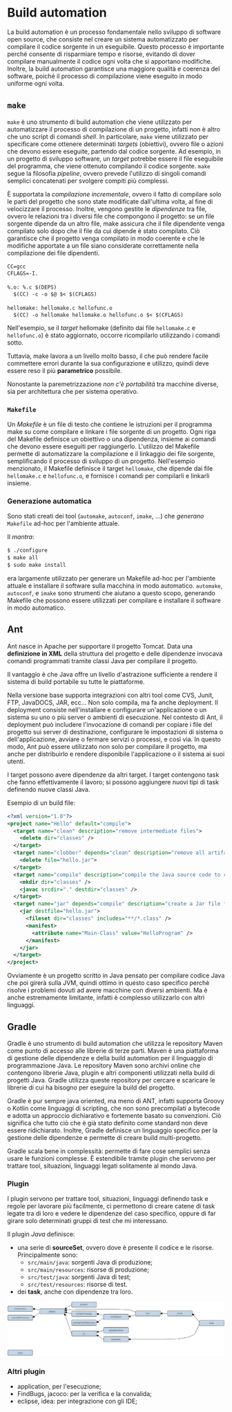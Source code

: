 # Build automation

La build automation è un processo fondamentale nello sviluppo di software open source, che consiste nel creare un sistema automatizzato per compilare il codice sorgente in un eseguibile. 
Questo processo è importante perché consente di risparmiare tempo e risorse, evitando di dover compilare manualmente il codice ogni volta che si apportano modifiche. 
Inoltre, la build automation garantisce una maggiore qualità e coerenza del software, poiché il processo di compilazione viene eseguito in modo uniforme ogni volta.

## `make`

`make` è uno strumento di build automation che viene utilizzato per automatizzare il processo di compilazione di un progetto, infatti non è altro che uno script di comandi _shell_. 
In particolare, `make` viene utilizzato per specificare come ottenere determinati _targets_ (obiettivi), ovvero file o azioni che devono essere eseguite, partendo dal codice sorgente. 
Ad esempio, in un progetto di sviluppo software, un _target_ potrebbe essere il file eseguibile del programma, che viene ottenuto compilando il codice sorgente. 
`make` segue la filosofia _pipeline_, ovvero prevede l'utilizzo di singoli comandi semplici concatenati per svolgere compiti più complessi.

È supportata la _compilazione incrementale_, ovvero il fatto di compilare solo le parti del progetto che sono state modificate dall'ultima volta, al fine di velocizzare il processo. 
Inoltre, vengono gestite le _dipendenze_ tra file, ovvero le relazioni tra i diversi file che compongono il progetto: se un file sorgente dipende da un altro file, make assicura che il file dipendente venga compilato solo dopo che il file da cui dipende è stato compilato. 
Ciò garantisce che il progetto venga compilato in modo coerente e che le modifiche apportate a un file siano considerate correttamente nella compilazione dei file dipendenti.

```make
CC=gcc
CFLAGS=-I.

%.o: %.c $(DEPS)
  $(CC) -c -o $@ $< $(CFLAGS)

hellomake: hellomake.c hellofunc.o
  $(CC) -o hellomake hellomake.o hellofunc.o $< $(CFLAGS)
```

Nell'esempio, se il _target_ hellomake (definito dai file `hellomake.c` e `hellofunc.o`) è stato aggiornato, occorre ricompilarlo utilizzando i comandi sotto.

Tuttavia, make lavora a un livello molto basso, il che può rendere facile commettere errori durante la sua configurazione e utilizzo, quindi deve essere reso il più __parametrico__ possibile.

Nonostante la paremetrizzazione _non c'è portabilità_ tra macchine diverse, sia per architettura che per sistema operativo.

### `Makefile`

Un _Makefile_ è un file di testo che contiene le istruzioni per il programma make su come compilare e linkare i file sorgente di un progetto. 
Ogni riga del Makefile definisce un obiettivo o una dipendenza, insieme ai comandi che devono essere eseguiti per raggiungerlo. 
L'utilizzo del Makefile permette di automatizzare la compilazione e il linkaggio dei file sorgente, semplificando il processo di sviluppo di un progetto. 
Nell'esempio menzionato, il Makefile definisce il target `hellomake`, che dipende dai file `hellomake.c` e `hellofunc.o`, e fornisce i comandi per compilarli e linkarli insieme.

### Generazione automatica

Sono stati creati dei tool (`automake`, `autoconf`, `imake`, ...) che _generano_ `Makefile` ad-hoc per l'ambiente attuale.

Il _mantra_:
```bash
$ ./configure
$ make all
$ sudo make install
```
era largamente utilizzato per generare un Makefile ad-hoc per l'ambiente attuale e installare il software sulla macchina in modo automatico. 
`automake`, `autoconf`, e `imake` sono strumenti che aiutano a questo scopo, generando Makefile che possono essere utilizzati per compilare e installare il software in modo automatico.

## Ant 
Ant nasce in Apache per supportare il progetto Tomcat.
Data una __definizione in XML__ della struttura del progetto e delle dipendenze invocava comandi programmati tramite classi Java per compilare il progetto.

Il vantaggio è che Java offre un livello d'astrazione sufficiente a rendere il sistema di build portabile su tutte le piattaforme.

Nella versione base supporta integrazioni con altri tool come CVS, Junit, FTP, JavaDOCS, JAR, ecc...
Non solo compila, ma fa anche deployment.
Il deployment consiste nell'installare e configurare un'applicazione o un sistema su uno o più server o ambienti di esecuzione. 
Nel contesto di Ant, il deployment può includere l'invocazione di comandi per copiare i file del progetto sui server di destinazione, configurare le impostazioni di sistema o dell'applicazione, avviare o fermare servizi o processi, e così via. 
In questo modo, Ant può essere utilizzato non solo per compilare il progetto, ma anche per distribuirlo e rendere disponibile l'applicazione o il sistema ai suoi utenti.

I target possono avere dipendenze da altri target.
I target contengono task che fanno effettivamente il lavoro; si possono aggiungere nuovi tipi di task definendo nuove classi Java.

Esempio di un build file:

```xml
<?xml version="1.0"?>
<project name="Hello" default="compile">
  <target name="clean" description="remove intermediate files">
    <delete dir="classes" />
  </target>
  <target name="clobber" depends="clean" description="remove all artifact files">
    <delete file="hello.jar">
  </target>
  <target name="compile" description="compile the Java source code to class files">
    <mkdir dir="classes" />
    <javac srcdir="." destdir="classes" />
  </target>
  <target name="jar" depends="compile" description="create a Jar file for the application">
    <jar destfile="hello.jar">
      <fileset dir="classes" includes="**/*.class" />
      <manifest>
        <attribute name="Main-Class" value="HelloProgram" />
      </manifest>
    </jar>
  </target>
</project>
```

Ovviamente è un progetto scritto in Java pensato per compilare codice Java che poi girerà sulla JVM, quindi ottimo in questo caso specifico perchè risolve i problemi dovuti ad avere macchine con diversi ambienti. Ma è anche estremamente limitante, infatti è complesso utilizzarlo con altri linguaggi.

## Gradle

Gradle è uno strumento di build automation che utilizza le repository Maven come punto di accesso alle librerie di terze parti. 
Maven è una piattaforma di gestione delle dipendenze e della build automation per il linguaggio di programmazione Java. 
Le repository Maven sono archivi online che contengono librerie Java, plugin e altri componenti utilizzati nella build di progetti Java. 
Gradle utilizza queste repository per cercare e scaricare le librerie di cui ha bisogno per eseguire la build del progetto.

Gradle è pur sempre java oriented, ma meno di ANT, infatti supporta Groovy o Kotlin come linguaggi di scripting, che non sono precompilati a bytecode e adotta un approccio dichiarativo e fortemente basato su convenzioni. 
Ciò significa che tutto ciò che è già stato definito come standard non deve essere ridichiarato. 
Inoltre, Gradle definisce un linguaggio specifico per la gestione delle dipendenze e permette di creare build multi-progetto.

Gradle scala bene in complessità: permette di fare cose semplici senza usare le funzioni complesse. 
È estendibile tramite plugin che servono per trattare tool, situazioni, linguaggi legati solitamente al mondo Java.

### Plugin

I plugin servono per trattare tool, situazioni, linguaggi definendo task e regole per lavorare più facilmente, ci permettono di creare catene di task legate tra di loro e vedere le dipendenze del caso specifico, oppure di far girare solo determinati gruppi di test che mi interessano.

Il plugin _Java_ definisce:
- una serie di __sourceSet__, ovvero dove è presente il codice e le risorse. Principalmente sono:
  - `src/main/java`: sorgenti Java di produzione;
  - `src/main/resources`: risorse di produzione;
  - `src/test/java`: sorgenti Java di test;
  - `src/test/resources`: risorse di test.
- dei __task__, anche con dipendenze tra loro.

![Task gradle](/assets/06_gradle-tasks.png)

### Altri plugin
- application, per l'esecuzione;
- FindBugs, jacoco: per la verifica e la convalida;
- eclipse, idea: per integrazione con gli IDE;
